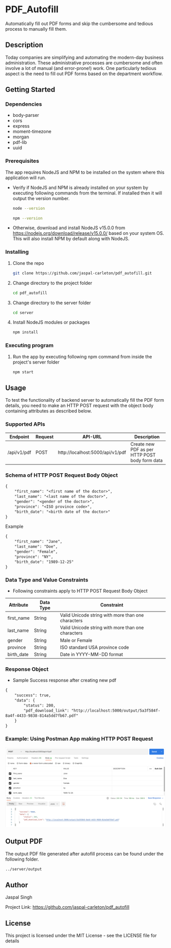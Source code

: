 # PDF_Autofill

Automatically fill out PDF forms and skip the cumbersome and tedious process to manually fill them.

## Description

Today companies are simplifying and automating the modern-day business administration. These administrative processes are cumbersome and often involve a lot of manual (and error-prone!) work. One particularly tedious aspect is the need to fill out PDF forms based on the department workflow.

## Getting Started

### Dependencies

* body-parser
* cors
* express
* moment-timezone
* morgan
* pdf-lib
* uuid

### Prerequisites

The app requires NodeJS and NPM to be installed on the system where this application will run.

* Verify if NodeJS and NPM is already installed on your system by executing following commands from the terminal. If installed then it will output the version number.

  ```sh
  node --version
  ```

  ```sh
  npm --version
  ```

* Otherwise, download and install NodeJS v15.0.0 from https://nodejs.org/download/release/v15.0.0/ based on your system OS. This will also install NPM by default along with NodeJS.

### Installing

1. Clone the repo
   ```sh
   git clone https://github.com/jaspal-carleton/pdf_autofill.git
   ```

2. Change directory to the project folder
   ```sh
   cd pdf_autofill
   ```

3. Change directory to the server folder
   ```sh
   cd server
   ```

4. Install NodeJS modules or packages
   ```sh
   npm install
   ```

### Executing program

1. Run the app by executing following npm command from inside the project's server folder
   ```sh
   npm start
   ```

## Usage

To test the functionality of backend server to automatically fill the PDF form details, you need to make an HTTP POST request with the object body containing attributes as described below.

### Supported APIs

| Endpoint        | Request | API-URL                             | Description                                    |
|-----------------|---------|-------------------------------------|------------------------------------------------|
| /api/v1/pdf     | POST    | http://localhost:5000/api/v1/pdf    | Create new PDF as per HTTP POST body form data |

### Schema of HTTP POST Request Body Object

```JS
{
    "first_name": "<first name of the doctor>",
    "last_name": "<last name of the doctor>",
    "gender": "<gender of the doctor>",
    "province": "<ISO province code>",
    "birth_date": "<birth date of the doctor>"
}
```

Example
```JS
{
    "first_name": "Jane",
    "last_name": "Doe",
    "gender": "Female",
    "province": "NY",
    "birth_date": "1989-12-25"
}
```

### Data Type and Value Constraints

* Following constraints apply to HTTP POST Request Body Object

| Attribute     | Data Type | Constraint                                          |
|---------------|-----------|-----------------------------------------------------|
| first_name    | String    | Valid Unicode string with more than one characters  |
| last_name     | String    | Valid Unicode string with more than one characters  |
| gender        | String    | Male or Female                                      |
| province      | String    | ISO standard USA province code                      |
| birth_date    | String    | Date in YYYY-MM-DD format                           |

### Response Object

* Sample Success response after creating new pdf

```JS
{
    "success": true,
    "data": {
        "status": 200,
        "pdf_download_link": "http://localhost:5000/output/5a3f584f-8a4f-4433-9838-814a5dd7fb67.pdf"
    }
}
```

### Example: Using Postman App making HTTP POST Request

![Client HTTP Request](docs/client_request.png)

## Output PDF

The output PDF file generated after autofill process can be found under the following folder. 
   ```sh
   ../server/output
   ```

## Author

Jaspal Singh

Project Link: https://github.com/jaspal-carleton/pdf_autofill

## License

This project is licensed under the MIT License - see the LICENSE file for details
